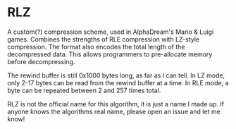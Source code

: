 # RLZ

A custom(?) compression scheme, used in AlphaDream's Mario & Luigi games.
Combines the strengths of RLE compression with LZ-style compression.
The format also encodes the total length of the decompressed data.
This allows programmers to pre-allocate memory before decompressing.

The rewind buffer is still 0x1000 bytes long, as far as I can tell.
In LZ mode, only 2-17 bytes can be read from the rewind buffer at a time.
In RLE mode, a byte can be repeated between 2 and 257 times total.

RLZ is not the official name for this algorithm, it is just a name I made up.
If anyone knows the algorithms real name, please open an issue and let me know!
